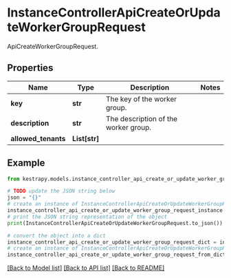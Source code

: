 # InstanceControllerApiCreateOrUpdateWorkerGroupRequest

ApiCreateWorkerGroupRequest.

## Properties

Name | Type | Description | Notes
------------ | ------------- | ------------- | -------------
**key** | **str** | The key of the worker group. | 
**description** | **str** | The description of the worker group. | 
**allowed_tenants** | **List[str]** |  | 

## Example

```python
from kestrapy.models.instance_controller_api_create_or_update_worker_group_request import InstanceControllerApiCreateOrUpdateWorkerGroupRequest

# TODO update the JSON string below
json = "{}"
# create an instance of InstanceControllerApiCreateOrUpdateWorkerGroupRequest from a JSON string
instance_controller_api_create_or_update_worker_group_request_instance = InstanceControllerApiCreateOrUpdateWorkerGroupRequest.from_json(json)
# print the JSON string representation of the object
print(InstanceControllerApiCreateOrUpdateWorkerGroupRequest.to_json())

# convert the object into a dict
instance_controller_api_create_or_update_worker_group_request_dict = instance_controller_api_create_or_update_worker_group_request_instance.to_dict()
# create an instance of InstanceControllerApiCreateOrUpdateWorkerGroupRequest from a dict
instance_controller_api_create_or_update_worker_group_request_from_dict = InstanceControllerApiCreateOrUpdateWorkerGroupRequest.from_dict(instance_controller_api_create_or_update_worker_group_request_dict)
```
[[Back to Model list]](../README.md#documentation-for-models) [[Back to API list]](../README.md#documentation-for-api-endpoints) [[Back to README]](../README.md)


